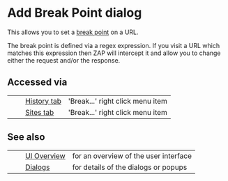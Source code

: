 # Add Break Point dialog #

This allows you to set a [break point][] on a URL.

The break point is defined via a regex expression.
If you visit a URL which matches this expression then ZAP will intercept it and allow you to change either the request and/or the response.

## Accessed via ##

<table> 
 <tbody>
  <tr>
   <td>&nbsp;&nbsp;&nbsp;&nbsp;</td>
   <td> <a href="HelpUiTabsHistory" rel="nofollow">History tab</a></td>
   <td>'Break...' right click menu item</td>
  </tr> 
  <tr>
   <td>&nbsp;&nbsp;&nbsp;&nbsp;</td>
   <td> <a href="HelpUiTabsSites" rel="nofollow">Sites tab</a></td>
   <td>'Break...' right click menu item</td>
  </tr> 
 </tbody>
</table>

## See also ##

<table> 
 <tbody>
  <tr>
   <td>&nbsp;&nbsp;&nbsp;&nbsp;</td>
   <td> <a href="HelpUiOverview" rel="nofollow">UI Overview</a></td>
   <td>for an overview of the user interface</td>
  </tr> 
  <tr>
   <td>&nbsp;&nbsp;&nbsp;&nbsp;</td>
   <td> <a href="HelpUiDialogsDialogs" rel="nofollow">Dialogs</a></td>
   <td>for details of the dialogs or popups </td>
  </tr> 
 </tbody>
</table>


[break point]: HelpStartConceptsBreakpoints